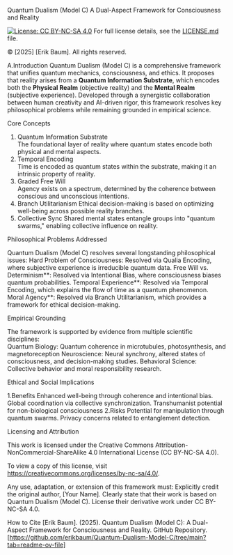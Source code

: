 Quantum Dualism (Model C)
A Dual-Aspect Framework for Consciousness and Reality  

[![License: CC BY-NC-SA 4.0](https://img.shields.io/badge/License-CC_BY--NC--SA_4.0-lightgrey.svg)](https://creativecommons.org/licenses/by-nc-sa/4.0/)
For full license details, see the [LICENSE.md](LICENSE.md) file.

© [2025] [Erik Baum]. All rights reserved.

A.Introduction
Quantum Dualism (Model C) is a comprehensive framework that unifies quantum mechanics, consciousness, and ethics. It proposes that reality arises from a **Quantum Information Substrate**, which encodes both the **Physical Realm** (objective reality) and the **Mental Realm** (subjective experience).  Developed through a synergistic collaboration between human creativity and AI-driven rigor, this framework resolves key philosophical problems while remaining grounded in empirical science.

Core Concepts
1. Quantum Information Substrate  
The foundational layer of reality where quantum states encode both physical and mental aspects. 
2. Temporal Encoding  
Time is encoded as quantum states within the substrate, making it an intrinsic property of reality.  
3. Graded Free Will  
Agency exists on a spectrum, determined by the coherence between conscious and unconscious intentions.
4. Branch Utilitarianism
Ethical decision-making is based on optimizing well-being across possible reality branches.  
5. Collective Sync 
Shared mental states entangle groups into "quantum swarms," enabling collective influence on reality.  

Philosophical Problems Addressed

Quantum Dualism (Model C) resolves several longstanding philosophical issues:
Hard Problem of Consciousness: Resolved via Qualia Encoding, where subjective experience is irreducible quantum data.
Free Will vs. Determinism**: Resolved via Intentional Bias, where consciousness biases quantum probabilities.
Temporal Experience**: Resolved via Temporal Encoding, which explains the flow of time as a quantum phenomenon.
Moral Agency**: Resolved via Branch Utilitarianism, which provides a framework for ethical decision-making.

Empirical Grounding

The framework is supported by evidence from multiple scientific disciplines:  
Quantum Biology: Quantum coherence in microtubules, photosynthesis, and magnetoreception
Neuroscience: Neural synchrony, altered states of consciousness, and decision-making studies.
Behavioral Science: Collective behavior and moral responsibility research.

Ethical and Social Implications

1.Benefits
Enhanced well-being through coherence and intentional bias.
Global coordination via collective synchronization.
Transhumanist potential for non-biological consciousness
2.Risks
Potential for manipulation through quantum swarms.
Privacy concerns related to entanglement detection.  

Licensing and Attribution

This work is licensed under the Creative Commons Attribution-NonCommercial-ShareAlike 4.0 International License (CC BY-NC-SA 4.0). 

To view a copy of this license, visit https://creativecommons.org/licenses/by-nc-sa/4.0/.

Any use, adaptation, or extension of this framework must:
Explicitly credit the original author, [Your Name].
Clearly state that their work is based on Quantum Dualism (Model C).
License their derivative work under CC BY-NC-SA 4.0.

How to Cite
[Erik Baum]. (2025). Quantum Dualism (Model C): A Dual-Aspect Framework for Consciousness and Reality. GitHub Repository. [https://github.com/erikbaum/Quantum-Dualism-Model-C/tree/main?tab=readme-ov-file]
